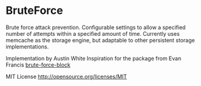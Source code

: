 # BruteForce

Brute force attack prevention. Configurable settings to allow a specified number of attempts within a specified amount of time.
Currently uses memcache as the storage engine, but adaptable to other persistent storage implementations.

Implementation by Austin White
Inspiration for the package from Evan Francis [brute-force-block](https://github.com/ejfrancis/brute-force-block)

MIT License http://opensource.org/licenses/MIT
